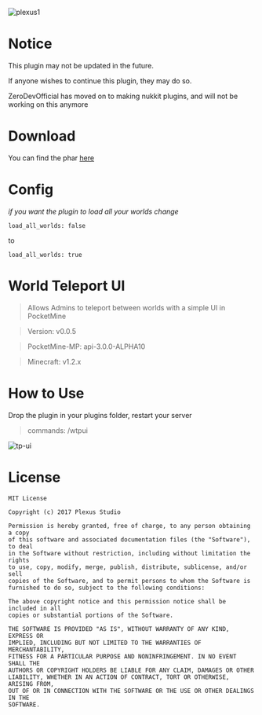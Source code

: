 ![plexus1](https://user-images.githubusercontent.com/12077835/32135004-85147afe-bbac-11e7-9f67-1c729974016e.png)

# Notice
This plugin may not be updated in the future.

If anyone wishes to continue this plugin, they may do so.

ZeroDevOfficial has moved on to making nukkit plugins, and will not be working on this anymore

# Download
You can find the phar [here](https://github.com/PlexusStudio/WorldTpUI/releases)

# Config
*if you want the plugin to load all your worlds change*
```YML
load_all_worlds: false
```
to
```YML
load_all_worlds: true
```

# World Teleport UI

> Allows Admins to teleport between worlds with a simple UI in PocketMine

> Version: v0.0.5

> PocketMine-MP: api-3.0.0-ALPHA10

> Minecraft: v1.2.x

# How to Use
Drop the plugin in your plugins folder, restart your server

> commands: /wtpui

![tp-ui](https://i.imgur.com/r2dqtkl.png)

# License
```
MIT License

Copyright (c) 2017 Plexus Studio

Permission is hereby granted, free of charge, to any person obtaining a copy
of this software and associated documentation files (the "Software"), to deal
in the Software without restriction, including without limitation the rights
to use, copy, modify, merge, publish, distribute, sublicense, and/or sell
copies of the Software, and to permit persons to whom the Software is
furnished to do so, subject to the following conditions:

The above copyright notice and this permission notice shall be included in all
copies or substantial portions of the Software.

THE SOFTWARE IS PROVIDED "AS IS", WITHOUT WARRANTY OF ANY KIND, EXPRESS OR
IMPLIED, INCLUDING BUT NOT LIMITED TO THE WARRANTIES OF MERCHANTABILITY,
FITNESS FOR A PARTICULAR PURPOSE AND NONINFRINGEMENT. IN NO EVENT SHALL THE
AUTHORS OR COPYRIGHT HOLDERS BE LIABLE FOR ANY CLAIM, DAMAGES OR OTHER
LIABILITY, WHETHER IN AN ACTION OF CONTRACT, TORT OR OTHERWISE, ARISING FROM,
OUT OF OR IN CONNECTION WITH THE SOFTWARE OR THE USE OR OTHER DEALINGS IN THE
SOFTWARE.
```
